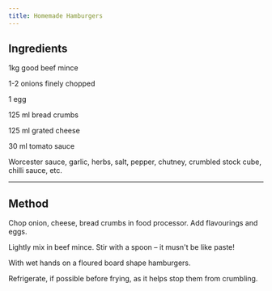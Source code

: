 ```yaml
---
title: Homemade Hamburgers
---
```


## Ingredients

1kg good beef mince

1-2 onions finely chopped

1 egg

125 ml bread crumbs

125 ml grated cheese

30 ml tomato sauce

Worcester sauce, garlic, herbs, salt, pepper, chutney, crumbled stock cube, chilli sauce, etc.

---

## Method

Chop onion, cheese, bread crumbs in food processor.
Add flavourings and eggs.

Lightly mix in beef mince.
Stir with a spoon – it musn't be like paste!

With wet hands on a floured board shape hamburgers.

Refrigerate, if possible before frying, as it helps stop them from crumbling.

